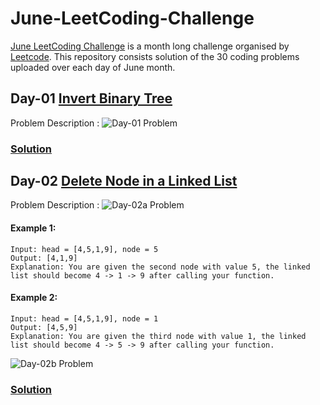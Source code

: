 # June-LeetCoding-Challenge
[June LeetCoding Challenge](https://leetcode.com/explore/featured/card/june-leetcoding-challenge/) is a month long challenge organised by [Leetcode](https://leetcode.com/). This repository consists solution of the 30 coding problems uploaded over each day of June month.

## Day-01 [Invert Binary Tree](https://leetcode.com/explore/featured/card/june-leetcoding-challenge/539/week-1-june-1st-june-7th/3347/)
Problem Description :
![Day-01 Problem](../assets/Day-01.png?raw=true)
### [Solution](https://github.com/yashrt/June-LeetCoding-Challenge/blob/master/Day-01.cpp)

## Day-02 [Delete Node in a Linked List](https://leetcode.com/explore/challenge/card/june-leetcoding-challenge/539/week-1-june-1st-june-7th/3348/)
Problem Description :
![Day-02a Problem](../assets/Day-02a.png?raw=true)
#### Example 1:
```
Input: head = [4,5,1,9], node = 5
Output: [4,1,9]
Explanation: You are given the second node with value 5, the linked list should become 4 -> 1 -> 9 after calling your function.
```
#### Example 2:
```
Input: head = [4,5,1,9], node = 1
Output: [4,5,9]
Explanation: You are given the third node with value 1, the linked list should become 4 -> 5 -> 9 after calling your function.
```
![Day-02b Problem](../assets/Day-02b.png?raw=true)
### [Solution](https://github.com/yashrt/June-LeetCoding-Challenge/blob/master/Day-02.cpp)